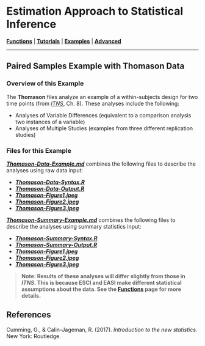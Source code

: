 # Estimation Approach to Statistical Inference

[**Functions**](../../A-Functions) | 
[**Tutorials**](../../B-Tutorials) | 
[**Examples**](../../C-Examples) | 
[**Advanced**](../../D-Advanced)

---

## Paired Samples Example with Thomason Data

### Overview of this Example

The **Thomason** files analyze an example of a within-subjects design for two time points (from _[ITNS](https://thenewstatistics.com/itns/ "Introduction to the New Statistics")_, Ch. 8). These analyses include the following:

- Analyses of Variable Differences (equivalent to a comparison analysis two instances of a variable)
- Analyses of Multiple Studies (examples from three different replication studies)

### Files for this Example

[**_Thomason-Data-Example.md_**](./Thomason-Data-Example.md) combines the following files to describe the analyses using raw data input:

- [**_Thomason-Data-Syntax.R_**](./Thomason-Data-Syntax.R)
- [**_Thomason-Data-Output.R_**](./Thomason-Data-Output.R)
- [**_Thomason-Figure1.jpeg_**](./Thomason-Figure1.jpeg)
- [**_Thomason-Figure2.jpeg_**](./Thomason-Figure2.jpeg)
- [**_Thomason-Figure3.jpeg_**](./Thomason-Figure3.jpeg) 

[**_Thomason-Summary-Example.md_**](./Thomason-Summary-Example.md) combines the following files to describe the analyses using summary statistics input:

- [**_Thomason-Summary-Syntax.R_**](./Thomason-Summary-Syntax.R)
- [**_Thomason-Summary-Output.R_**](./Thomason-Summary-Output.R)
- [**_Thomason-Figure1.jpeg_**](./Thomason-Figure1.jpeg)
- [**_Thomason-Figure2.jpeg_**](./Thomason-Figure2.jpeg)
- [**_Thomason-Figure3.jpeg_**](./Thomason-Figure3.jpeg) 

> **Note: Results of these analyses will differ slightly from those in _ITNS_. This is because ESCI and EASI make different statistical assumptions about the data. See the [**Functions**](https://github.com/cwendorf/EASI/tree/master/A-Functions) page for more details.**

## References

Cumming, G., & Calin-Jageman, R. (2017). _Introduction to the new statistics._ New York: Routledge.
